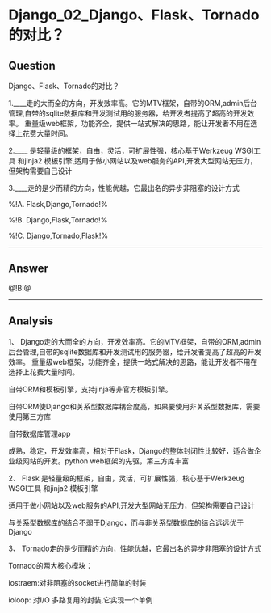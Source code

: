 # Django_02_Django、Flask、Tornado的对比？

## Question

Django、Flask、Tornado的对比？

1.____走的大而全的方向，开发效率高。它的MTV框架，自带的ORM,admin后台管理,自带的sqlite数据库和开发测试用的服务器，给开发者提高了超高的开发效率。 重量级web框架，功能齐全，提供一站式解决的思路，能让开发者不用在选择上花费大量时间。

2.____ 是轻量级的框架，自由，灵活，可扩展性强，核心基于Werkzeug WSGI工具 和jinja2 模板引擎,适用于做小网站以及web服务的API,开发大型网站无压力，但架构需要自己设计

3.____走的是少而精的方向，性能优越，它最出名的异步非阻塞的设计方式

%!A. Flask,Django,Tornado!%

%!B. Django,Flask,Tornado!%

%!C. Django,Tornado,Flask!%

------
## Answer

@!B!@

------
## Analysis
1、 Django走的大而全的方向，开发效率高。它的MTV框架，自带的ORM,admin后台管理,自带的sqlite数据库和开发测试用的服务器，给开发者提高了超高的开发效率。 重量级web框架，功能齐全，提供一站式解决的思路，能让开发者不用在选择上花费大量时间。

自带ORM和模板引擎，支持jinja等非官方模板引擎。

自带ORM使Django和关系型数据库耦合度高，如果要使用非关系型数据库，需要使用第三方库

自带数据库管理app

成熟，稳定，开发效率高，相对于Flask，Django的整体封闭性比较好，适合做企业级网站的开发。python web框架的先驱，第三方库丰富

2、 Flask 是轻量级的框架，自由，灵活，可扩展性强，核心基于Werkzeug WSGI工具 和jinja2 模板引擎

适用于做小网站以及web服务的API,开发大型网站无压力，但架构需要自己设计

与关系型数据库的结合不弱于Django，而与非关系型数据库的结合远远优于Django

3、 Tornado走的是少而精的方向，性能优越，它最出名的异步非阻塞的设计方式

Tornado的两大核心模块：

iostraem:对非阻塞的socket进行简单的封装

ioloop: 对I/O 多路复用的封装,它实现一个单例
